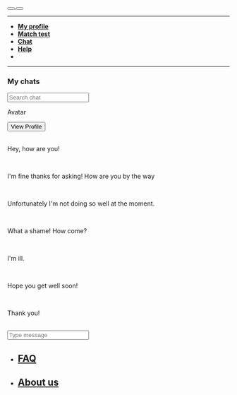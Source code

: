 <!DOCTYPE html>
<html lang="en">
<head>
  <title>Chat</title>
  <link rel="stylesheet" href="css/main.css">
  <link rel="stelesheet" href="">
</head>

<body>

<div class="mainMenuNavbalk">
  <!-- The 1st nav balk-->
  <button type="button" class="mainMenu"> <a class="start" href=""/>
    <ion-icon name="home-outline"></ion-icon> </button>
  <button type="button" class="mainMenu"> <a class="start" href=""/>
    <ion-icon name="log-out-outline"></ion-icon> </button>
  <p>
<hr class="line">
  </p>
</div>

<p class="spacing1">

  <!--Paragraph to create some space in between main menu and main navbalk-->
</p>


<div class="backgroundNav">
  <!-- The 2nd nav balk-->
  <nav class="navbalkMenu">
    <ul class="navblakOptions">
      <strong>
      <li class="navbalkOption"> <a class="start" href=""> My profile </a> </li>
      <li class="navbalkOption"> <a class="start" href=""> Match test </a> </li>
      <li class="navbalkOption"> <a class="start" href=""> Chat </a> </li>
      <li class="navbalkOption"> <a class="start" href=""> Help </a> </li>
      <li class="navbalkOption"> <a class="start" href="">
        <ion-icon name="search-outline"></ion-icon> </a> </li>
      </strong>
    </ul>
  </nav>
</div>

<p class="spacing2">
</p>
<hr class="line">

  <!--This is the chat interface-->
<div class="chatInterface" >


<div class="chatSelector">
  <!--chat selector-->
  <h3>My chats</h3>
  <input class="inputOne" type="text" placeholder="Search chat"/>
</div>

  <!--vertical line for border-->
  <div class="verticalLine">

  </div>


<div class="activeChat">

  <div class="profile">
  <p><ion-icon name="person-circle-outline"></ion-icon>Avatar</p>
    <button class="profileButton"> View Profile <ion-icon name="eye-outline"></ion-icon> </button>
  </div>


  <!-- active chat -->
  <br>
  <p class="pieter">Hey, how are you!</p> <br>

  <p class="me">I'm fine thanks for asking! How are you by the way</p> <br>

  <p class="pieter">Unfortunately I'm not doing so well at the moment.</p> <br>


  <p class="me">What a shame! How come?</p> <br>


  <p class="pieter">I'm ill.</p> <br>


  <p class="me">Hope you get well soon!</p> <br>

  <p class="pieter">Thank you!</p> <br>


  <input class="inputTwo" type="text" placeholder="Type message"/>

</div>
</div>


<div class="navbalkEnd">
  <!--informatie balk onderaan-->
  <ul>
    <li><h2><a class="endLink" href="">FAQ</a></h2></li>
    <li><h2><a class="endLink" href="">About us</a></h2></li>
  </ul>
</div>

<script type="module" src="https://unpkg.com/ionicons@5.5.2/dist/ionicons/ionicons.esm.js"></script>
<script nomodule src="https://unpkg.com/ionicons@5.5.2/dist/ionicons/ionicons.js"></script>

</body>
</html>
